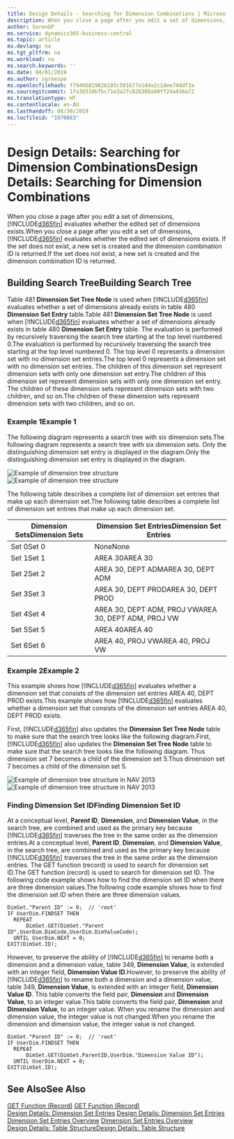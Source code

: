 ```yaml
---
title: Design Details - Searching for Dimension Combinations | Microsoft Docs
description: When you close a page after you edit a set of dimensions, Business Central evaluates whether the edited set of dimensions exists. If the set does not exist, a new set is created and the dimension combination ID is returned.
author: SorenGP
ms.service: dynamics365-business-central
ms.topic: article
ms.devlang: na
ms.tgt_pltfrm: na
ms.workload: na
ms.search.keywords: ''
ms.date: 04/01/2019
ms.author: sgroespe
ms.openlocfilehash: f79466819826185c501677e1d4a2c1dee74ddf3a
ms.sourcegitcommit: 1fa3d33db7bc71e3a27c826308a80ff24a436a72
ms.translationtype: HT
ms.contentlocale: en-AU
ms.lasthandoff: 08/30/2019
ms.locfileid: "1970863"
---
```

# <a name="design-details-searching-for-dimension-combinations"></a><span data-ttu-id="02428-104">Design Details: Searching for Dimension Combinations</span><span class="sxs-lookup"><span data-stu-id="02428-104">Design Details: Searching for Dimension Combinations</span></span>
<span data-ttu-id="02428-105">When you close a page after you edit a set of dimensions, [!INCLUDE[d365fin](includes/d365fin_md.md)] evaluates whether the edited set of dimensions exists.</span><span class="sxs-lookup"><span data-stu-id="02428-105">When you close a page after you edit a set of dimensions, [!INCLUDE[d365fin](includes/d365fin_md.md)] evaluates whether the edited set of dimensions exists.</span></span> <span data-ttu-id="02428-106">If the set does not exist, a new set is created and the dimension combination ID is returned.</span><span class="sxs-lookup"><span data-stu-id="02428-106">If the set does not exist, a new set is created and the dimension combination ID is returned.</span></span>  

## <a name="building-search-tree"></a><span data-ttu-id="02428-107">Building Search Tree</span><span class="sxs-lookup"><span data-stu-id="02428-107">Building Search Tree</span></span>  
 <span data-ttu-id="02428-108">Table 481 **Dimension Set Tree Node** is used when [!INCLUDE[d365fin](includes/d365fin_md.md)] evaluates whether a set of dimensions already exists in table 480 **Dimension Set Entry** table.</span><span class="sxs-lookup"><span data-stu-id="02428-108">Table 481 **Dimension Set Tree Node** is used when [!INCLUDE[d365fin](includes/d365fin_md.md)] evaluates whether a set of dimensions already exists in table 480 **Dimension Set Entry** table.</span></span> <span data-ttu-id="02428-109">The evaluation is performed by recursively traversing the search tree starting at the top level numbered 0.</span><span class="sxs-lookup"><span data-stu-id="02428-109">The evaluation is performed by recursively traversing the search tree starting at the top level numbered 0.</span></span> <span data-ttu-id="02428-110">The top level 0 represents a dimension set with no dimension set entries.</span><span class="sxs-lookup"><span data-stu-id="02428-110">The top level 0 represents a dimension set with no dimension set entries.</span></span> <span data-ttu-id="02428-111">The children of this dimension set represent dimension sets with only one dimension set entry.</span><span class="sxs-lookup"><span data-stu-id="02428-111">The children of this dimension set represent dimension sets with only one dimension set entry.</span></span> <span data-ttu-id="02428-112">The children of these dimension sets represent dimension sets with two children, and so on.</span><span class="sxs-lookup"><span data-stu-id="02428-112">The children of these dimension sets represent dimension sets with two children, and so on.</span></span>  

### <a name="example-1"></a><span data-ttu-id="02428-113">Example 1</span><span class="sxs-lookup"><span data-stu-id="02428-113">Example 1</span></span>  
 <span data-ttu-id="02428-114">The following diagram represents a search tree with six dimension sets.</span><span class="sxs-lookup"><span data-stu-id="02428-114">The following diagram represents a search tree with six dimension sets.</span></span> <span data-ttu-id="02428-115">Only the distinguishing dimension set entry is displayed in the diagram.</span><span class="sxs-lookup"><span data-stu-id="02428-115">Only the distinguishing dimension set entry is displayed in the diagram.</span></span>  

 <span data-ttu-id="02428-116">![Example of dimension tree structure](media/nav2013_dimension_tree.png "Example of dimension tree structure")</span><span class="sxs-lookup"><span data-stu-id="02428-116">![Example of dimension tree structure](media/nav2013_dimension_tree.png "Example of dimension tree structure")</span></span>  

 <span data-ttu-id="02428-117">The following table describes a complete list of dimension set entries that make up each dimension set.</span><span class="sxs-lookup"><span data-stu-id="02428-117">The following table describes a complete list of dimension set entries that make up each dimension set.</span></span>  

|<span data-ttu-id="02428-118">Dimension Sets</span><span class="sxs-lookup"><span data-stu-id="02428-118">Dimension Sets</span></span>|<span data-ttu-id="02428-119">Dimension Set Entries</span><span class="sxs-lookup"><span data-stu-id="02428-119">Dimension Set Entries</span></span>|  
|--------------------|---------------------------|  
|<span data-ttu-id="02428-120">Set 0</span><span class="sxs-lookup"><span data-stu-id="02428-120">Set 0</span></span>|<span data-ttu-id="02428-121">None</span><span class="sxs-lookup"><span data-stu-id="02428-121">None</span></span>|  
|<span data-ttu-id="02428-122">Set 1</span><span class="sxs-lookup"><span data-stu-id="02428-122">Set 1</span></span>|<span data-ttu-id="02428-123">AREA 30</span><span class="sxs-lookup"><span data-stu-id="02428-123">AREA 30</span></span>|  
|<span data-ttu-id="02428-124">Set 2</span><span class="sxs-lookup"><span data-stu-id="02428-124">Set 2</span></span>|<span data-ttu-id="02428-125">AREA 30, DEPT ADM</span><span class="sxs-lookup"><span data-stu-id="02428-125">AREA 30, DEPT ADM</span></span>|  
|<span data-ttu-id="02428-126">Set 3</span><span class="sxs-lookup"><span data-stu-id="02428-126">Set 3</span></span>|<span data-ttu-id="02428-127">AREA 30, DEPT PROD</span><span class="sxs-lookup"><span data-stu-id="02428-127">AREA 30, DEPT PROD</span></span>|  
|<span data-ttu-id="02428-128">Set 4</span><span class="sxs-lookup"><span data-stu-id="02428-128">Set 4</span></span>|<span data-ttu-id="02428-129">AREA 30, DEPT ADM, PROJ VW</span><span class="sxs-lookup"><span data-stu-id="02428-129">AREA 30, DEPT ADM, PROJ VW</span></span>|  
|<span data-ttu-id="02428-130">Set 5</span><span class="sxs-lookup"><span data-stu-id="02428-130">Set 5</span></span>|<span data-ttu-id="02428-131">AREA 40</span><span class="sxs-lookup"><span data-stu-id="02428-131">AREA 40</span></span>|  
|<span data-ttu-id="02428-132">Set 6</span><span class="sxs-lookup"><span data-stu-id="02428-132">Set 6</span></span>|<span data-ttu-id="02428-133">AREA 40, PROJ VW</span><span class="sxs-lookup"><span data-stu-id="02428-133">AREA 40, PROJ VW</span></span>|  

### <a name="example-2"></a><span data-ttu-id="02428-134">Example 2</span><span class="sxs-lookup"><span data-stu-id="02428-134">Example 2</span></span>  
 <span data-ttu-id="02428-135">This example shows how [!INCLUDE[d365fin](includes/d365fin_md.md)] evaluates whether a dimension set that consists of the dimension set entries AREA 40, DEPT PROD exists.</span><span class="sxs-lookup"><span data-stu-id="02428-135">This example shows how [!INCLUDE[d365fin](includes/d365fin_md.md)] evaluates whether a dimension set that consists of the dimension set entries AREA 40, DEPT PROD exists.</span></span>  

 <span data-ttu-id="02428-136">First, [!INCLUDE[d365fin](includes/d365fin_md.md)] also updates the **Dimension Set Tree Node** table to make sure that the search tree looks like the following diagram.</span><span class="sxs-lookup"><span data-stu-id="02428-136">First, [!INCLUDE[d365fin](includes/d365fin_md.md)] also updates the **Dimension Set Tree Node** table to make sure that the search tree looks like the following diagram.</span></span> <span data-ttu-id="02428-137">Thus dimension set 7 becomes a child of the dimension set 5.</span><span class="sxs-lookup"><span data-stu-id="02428-137">Thus dimension set 7 becomes a child of the dimension set 5.</span></span>  

 <span data-ttu-id="02428-138">![Example of dimension tree structure in NAV 2013](media/nav2013_dimension_tree_example2.png "Example of dimension tree structure in NAV 2013")</span><span class="sxs-lookup"><span data-stu-id="02428-138">![Example of dimension tree structure in NAV 2013](media/nav2013_dimension_tree_example2.png "Example of dimension tree structure in NAV 2013")</span></span>  

### <a name="finding-dimension-set-id"></a><span data-ttu-id="02428-139">Finding Dimension Set ID</span><span class="sxs-lookup"><span data-stu-id="02428-139">Finding Dimension Set ID</span></span>  
 <span data-ttu-id="02428-140">At a conceptual level, **Parent ID**, **Dimension**, and **Dimension Value**, in the search tree, are combined and used as the primary key because [!INCLUDE[d365fin](includes/d365fin_md.md)] traverses the tree in the same order as the dimension entries.</span><span class="sxs-lookup"><span data-stu-id="02428-140">At a conceptual level, **Parent ID**, **Dimension**, and **Dimension Value**, in the search tree, are combined and used as the primary key because [!INCLUDE[d365fin](includes/d365fin_md.md)] traverses the tree in the same order as the dimension entries.</span></span> <span data-ttu-id="02428-141">The GET function (record) is used to search for dimension set ID.</span><span class="sxs-lookup"><span data-stu-id="02428-141">The GET function (record) is used to search for dimension set ID.</span></span> <span data-ttu-id="02428-142">The following code example shows how to find the dimension set ID when there are three dimension values.</span><span class="sxs-lookup"><span data-stu-id="02428-142">The following code example shows how to find the dimension set ID when there are three dimension values.</span></span>  

```  
DimSet."Parent ID" := 0;  // 'root'  
IF UserDim.FINDSET THEN  
  REPEAT  
      DimSet.GET(DimSet."Parent ID",UserDim.DimCode,UserDim.DimValueCode);  
  UNTIL UserDim.NEXT = 0;  
EXIT(DimSet.ID);  

```  

<span data-ttu-id="02428-143">However, to preserve the ability of [!INCLUDE[d365fin](includes/d365fin_md.md)] to rename both a dimension and a dimension value, table 349, **Dimension Value**, is extended with an integer field, **Dimension Value ID**.</span><span class="sxs-lookup"><span data-stu-id="02428-143">However, to preserve the ability of [!INCLUDE[d365fin](includes/d365fin_md.md)] to rename both a dimension and a dimension value, table 349, **Dimension Value**, is extended with an integer field, **Dimension Value ID**.</span></span> <span data-ttu-id="02428-144">This table converts the field pair, **Dimension** and **Dimension Value**, to an integer value.</span><span class="sxs-lookup"><span data-stu-id="02428-144">This table converts the field pair, **Dimension** and **Dimension Value**, to an integer value.</span></span> <span data-ttu-id="02428-145">When you rename the dimension and dimension value, the integer value is not changed.</span><span class="sxs-lookup"><span data-stu-id="02428-145">When you rename the dimension and dimension value, the integer value is not changed.</span></span>  

```  
DimSet."Parent ID" := 0;  // 'root'  
IF UserDim.FINDSET THEN  
  REPEAT  
      DimSet.GET(DimSet.ParentID,UserDim."Dimension Value ID");  
  UNTIL UserDim.NEXT = 0;  
EXIT(DimSet.ID);  

```  

## <a name="see-also"></a><span data-ttu-id="02428-146">See Also</span><span class="sxs-lookup"><span data-stu-id="02428-146">See Also</span></span>  
 <span data-ttu-id="02428-147">[GET Function (Record)](/dynamics-nav/GET-Function--Record-)  </span><span class="sxs-lookup"><span data-stu-id="02428-147">[GET Function (Record)](/dynamics-nav/GET-Function--Record-)  </span></span>  
 <span data-ttu-id="02428-148">[Design Details: Dimension Set Entries](design-details-dimension-set-entries.md) </span><span class="sxs-lookup"><span data-stu-id="02428-148">[Design Details: Dimension Set Entries](design-details-dimension-set-entries.md) </span></span>  
 <span data-ttu-id="02428-149">[Dimension Set Entries Overview](design-details-dimension-set-entries-overview.md) </span><span class="sxs-lookup"><span data-stu-id="02428-149">[Dimension Set Entries Overview](design-details-dimension-set-entries-overview.md) </span></span>  
 [<span data-ttu-id="02428-150">Design Details: Table Structure</span><span class="sxs-lookup"><span data-stu-id="02428-150">Design Details: Table Structure</span></span>](design-details-table-structure.md)   
 

